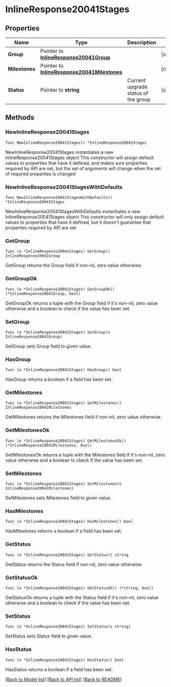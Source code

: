 # InlineResponse20041Stages

## Properties

Name | Type | Description | Notes
------------ | ------------- | ------------- | -------------
**Group** | Pointer to [**InlineResponse20041Group**](InlineResponse20041Group.md) |  | [optional] 
**Milestones** | Pointer to [**InlineResponse20041Milestones**](InlineResponse20041Milestones.md) |  | [optional] 
**Status** | Pointer to **string** | Current upgrade status of the group | [optional] 

## Methods

### NewInlineResponse20041Stages

`func NewInlineResponse20041Stages() *InlineResponse20041Stages`

NewInlineResponse20041Stages instantiates a new InlineResponse20041Stages object
This constructor will assign default values to properties that have it defined,
and makes sure properties required by API are set, but the set of arguments
will change when the set of required properties is changed

### NewInlineResponse20041StagesWithDefaults

`func NewInlineResponse20041StagesWithDefaults() *InlineResponse20041Stages`

NewInlineResponse20041StagesWithDefaults instantiates a new InlineResponse20041Stages object
This constructor will only assign default values to properties that have it defined,
but it doesn't guarantee that properties required by API are set

### GetGroup

`func (o *InlineResponse20041Stages) GetGroup() InlineResponse20041Group`

GetGroup returns the Group field if non-nil, zero value otherwise.

### GetGroupOk

`func (o *InlineResponse20041Stages) GetGroupOk() (*InlineResponse20041Group, bool)`

GetGroupOk returns a tuple with the Group field if it's non-nil, zero value otherwise
and a boolean to check if the value has been set.

### SetGroup

`func (o *InlineResponse20041Stages) SetGroup(v InlineResponse20041Group)`

SetGroup sets Group field to given value.

### HasGroup

`func (o *InlineResponse20041Stages) HasGroup() bool`

HasGroup returns a boolean if a field has been set.

### GetMilestones

`func (o *InlineResponse20041Stages) GetMilestones() InlineResponse20041Milestones`

GetMilestones returns the Milestones field if non-nil, zero value otherwise.

### GetMilestonesOk

`func (o *InlineResponse20041Stages) GetMilestonesOk() (*InlineResponse20041Milestones, bool)`

GetMilestonesOk returns a tuple with the Milestones field if it's non-nil, zero value otherwise
and a boolean to check if the value has been set.

### SetMilestones

`func (o *InlineResponse20041Stages) SetMilestones(v InlineResponse20041Milestones)`

SetMilestones sets Milestones field to given value.

### HasMilestones

`func (o *InlineResponse20041Stages) HasMilestones() bool`

HasMilestones returns a boolean if a field has been set.

### GetStatus

`func (o *InlineResponse20041Stages) GetStatus() string`

GetStatus returns the Status field if non-nil, zero value otherwise.

### GetStatusOk

`func (o *InlineResponse20041Stages) GetStatusOk() (*string, bool)`

GetStatusOk returns a tuple with the Status field if it's non-nil, zero value otherwise
and a boolean to check if the value has been set.

### SetStatus

`func (o *InlineResponse20041Stages) SetStatus(v string)`

SetStatus sets Status field to given value.

### HasStatus

`func (o *InlineResponse20041Stages) HasStatus() bool`

HasStatus returns a boolean if a field has been set.


[[Back to Model list]](../README.md#documentation-for-models) [[Back to API list]](../README.md#documentation-for-api-endpoints) [[Back to README]](../README.md)


